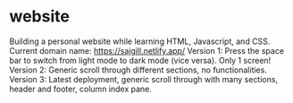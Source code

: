 # website

Building a personal website while learning HTML, Javascript, and CSS. 
Current domain name: https://sajgill.netlify.app/
Version 1: Press the space bar to switch from light mode to dark mode (vice versa). Only 1 screen!
Version 2: Generic scroll through different sections, no functionalities.
Version 3: Latest deployment, generic scroll through with many sections, header and footer, column index pane.
